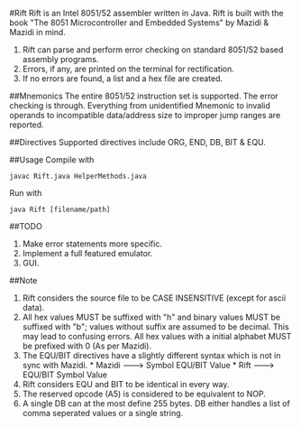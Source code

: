 #Rift
Rift is an Intel 8051/52 assembler written in Java. Rift is built with the book 
"The 8051 Microcontroller and Embedded Systems" by Mazidi & Mazidi in mind.

  1. Rift can parse and perform error checking on standard 8051/52 based assembly
  programs.
  2. Errors, if any, are printed on the terminal for rectification.
  3. If no errors are found, a list and a hex file are created.

##Mnemonics
  The entire 8051/52 instruction set is supported. The error checking is
through. Everything from unidentified Mnemonic to invalid operands to incompatible
data/address size to improper jump ranges are reported.

##Directives
  Supported directives include ORG, END, DB, BIT & EQU.

##Usage
  Compile with

    javac Rift.java HelperMethods.java

Run with

    java Rift [filename/path]

##TODO
  1. Make error statements more specific.
  2. Implement a full featured emulator.
  3. GUI.

##Note
  1. Rift considers the source file to be CASE INSENSITIVE (except for ascii data).
  2. All hex values MUST be suffixed with "h" and binary values MUST be suffixed with "b"; values without suffix are assumed to be decimal. This may lead to confusing errors. All hex values with a initial alphabet MUST be prefixed with 0 (As per Mazidi).
  3. The EQU/BIT directives have a slightly different syntax which is not in sync with Mazidi.
    * Mazidi ---> Symbol EQU/BIT Value
    * Rift   ---> EQU/BIT Symbol Value
  4. Rift considers EQU and BIT to be identical in every way.
  5. The reserved opcode (A5) is considered to be equivalent to NOP.
  6. A single DB can at the most define 255 bytes. DB either handles a list of comma seperated values or a single string.
